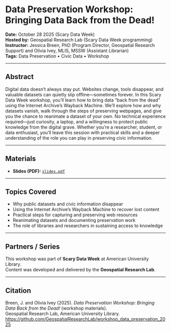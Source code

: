 # Data Preservation Workshop: Bringing Data Back from the Dead!

**Date:** October 28 2025 (Scary Data Week)  
**Hosted by:** Geospatial Research Lab (Scary Data Week programming)  
**Instructor:** Jessica Breen, PhD (Program Director, Geospatial Research Support) and Olivia Ivey, MLIS, MSSW (Assistant Librarian)  
**Tags:** Data Preservation • Civic Data • Workshop

---

## Abstract

Digital data doesn’t always stay put. Websites change, tools disappear, and valuable datasets can quietly slip offline—sometimes forever. In this Scary Data Week workshop, you’ll learn how to bring data “back from the dead” using the Internet Archive’s Wayback Machine. We’ll explore how and why datasets vanish, walk through the steps of preserving webpages, and give you the chance to reanimate a dataset of your own. No technical experience required—just curiosity, a laptop, and a willingness to protect public knowledge from the digital grave. Whether you’re a researcher, student, or data enthusiast, you’ll leave this session with practical skills and a deeper understanding of the role you can play in preserving civic information.

---

## Materials

- **Slides (PDF):** [`slides.pdf`](documents/slides.pdf)  

---

## Topics Covered

- Why public datasets and civic information disappear  
- Using the Internet Archive’s Wayback Machine to recover lost content  
- Practical steps for capturing and preserving web resources  
- Reanimating datasets and documenting preservation work  
- The role of libraries and researchers in sustaining access to knowledge  

---

## Partners / Series

This workshop was part of **Scary Data Week** at American University Library.  
Content was developed and delivered by the **Geospatial Research Lab**.

---

## Citation

Breen, J. and Olivia Ivey (2025). *Data Preservation Workshop: Bringing Data Back from the Dead!* (workshop materials).  
Geospatial Research Lab, American University Library.  
https://github.com/GeospatialResearchLab/workshop_data_preservation_2025
